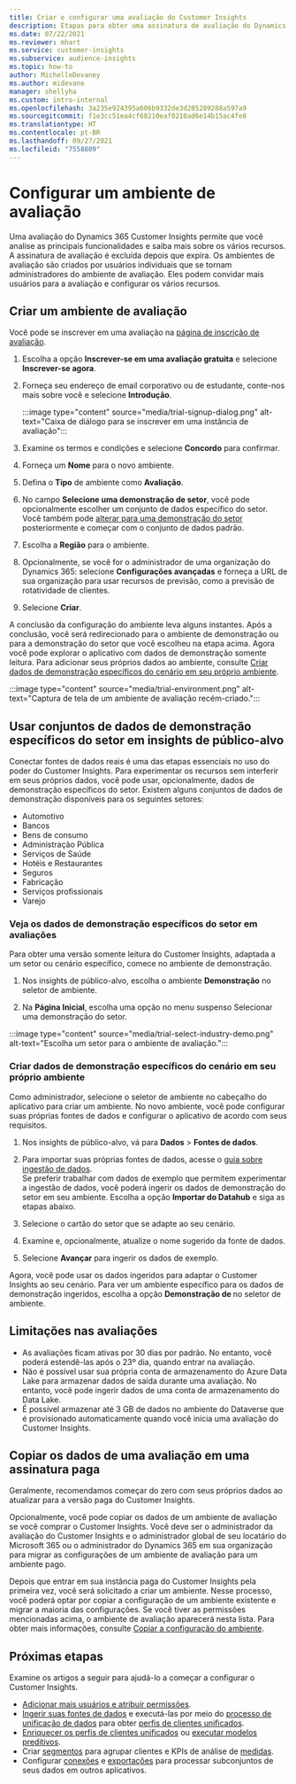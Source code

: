 ```yaml
---
title: Criar e configurar uma avaliação do Customer Insights
description: Etapas para obter uma assinatura de avaliação do Dynamics 365 Customer Insights e configurá-lo.
ms.date: 07/22/2021
ms.reviewer: mhart
ms.service: customer-insights
ms.subservice: audience-insights
ms.topic: how-to
author: MichelleDevaney
ms.author: midevane
manager: shellyha
ms.custom: intro-internal
ms.openlocfilehash: 3a235e924395a606b9332de3d205289288a597a9
ms.sourcegitcommit: f1e3cc51ea4cf68210eaf0210ad6e14b15ac4fe8
ms.translationtype: HT
ms.contentlocale: pt-BR
ms.lasthandoff: 09/27/2021
ms.locfileid: "7558809"
---
```

# <a name="set-up-a-trial-environment"></a>Configurar um ambiente de avaliação 

Uma avaliação do Dynamics 365 Customer Insights permite que você analise as principais funcionalidades e saiba mais sobre os vários recursos. A assinatura de avaliação é excluída depois que expira. Os ambientes de avaliação são criados por usuários individuais que se tornam administradores do ambiente de avaliação. Eles podem convidar mais usuários para a avaliação e configurar os vários recursos.

## <a name="create-a-trial-environment"></a>Criar um ambiente de avaliação

Você pode se inscrever em uma avaliação na [página de inscrição de avaliação](https://dynamics.microsoft.com/get-started/free-trial/?appname=customerinsights). 

1. Escolha a opção **Inscrever-se em uma avaliação gratuita** e selecione **Inscrever-se agora**.

1. Forneça seu endereço de email corporativo ou de estudante, conte-nos mais sobre você e selecione **Introdução**.

   :::image type="content" source="media/trial-signup-dialog.png" alt-text="Caixa de diálogo para se inscrever em uma instância de avaliação":::

1. Examine os termos e condições e selecione **Concordo** para confirmar.

1. Forneça um **Nome** para o novo ambiente. 

1. Defina o **Tipo** de ambiente como **Avaliação**.

1. No campo **Selecione uma demonstração de setor**, você pode opcionalmente escolher um conjunto de dados específico do setor. Você também pode [alterar para uma demonstração do setor](#use-industry-specific-demo-data-sets-in-audience-insights) posteriormente e começar com o conjunto de dados padrão.

1. Escolha a **Região** para o ambiente.

1. Opcionalmente, se você for o administrador de uma organização do Dynamics 365: selecione **Configurações avançadas** e forneça a URL de sua organização para usar recursos de previsão, como a previsão de rotatividade de clientes. 

1. Selecione **Criar**. 

A conclusão da configuração do ambiente leva alguns instantes. Após a conclusão, você será redirecionado para o ambiente de demonstração ou para a demonstração do setor que você escolheu na etapa acima. Agora você pode explorar o aplicativo com dados de demonstração somente leitura. Para adicionar seus próprios dados ao ambiente, consulte [Criar dados de demonstração específicos do cenário em seu próprio ambiente](#create-scenario-specific-demo-data-in-your-own-environment).

:::image type="content" source="media/trial-environment.png" alt-text="Captura de tela de um ambiente de avaliação recém-criado.":::

## <a name="use-industry-specific-demo-data-sets-in-audience-insights"></a>Usar conjuntos de dados de demonstração específicos do setor em insights de público-alvo

Conectar fontes de dados reais é uma das etapas essenciais no uso do poder do Customer Insights. Para experimentar os recursos sem interferir em seus próprios dados, você pode usar, opcionalmente, dados de demonstração específicos do setor. Existem alguns conjuntos de dados de demonstração disponíveis para os seguintes setores: 

-   Automotivo
-   Bancos
-   Bens de consumo
-   Administração Pública
-   Serviços de Saúde
-   Hotéis e Restaurantes
-   Seguros
-   Fabricação
-   Serviços profissionais
-   Varejo

### <a name="see-industry-specific-demo-data-in-trials"></a>Veja os dados de demonstração específicos do setor em avaliações

Para obter uma versão somente leitura do Customer Insights, adaptada a um setor ou cenário específico, comece no ambiente de demonstração. 
 
1.  Nos insights de público-alvo, escolha o ambiente **Demonstração** no seletor de ambiente.

2.  Na **Página Inicial**, escolha uma opção no menu suspenso Selecionar uma demonstração do setor.

:::image type="content" source="media/trial-select-industry-demo.png" alt-text="Escolha um setor para o ambiente de avaliação.":::

### <a name="create-scenario-specific-demo-data-in-your-own-environment"></a>Criar dados de demonstração específicos do cenário em seu próprio ambiente

Como administrador, selecione o seletor de ambiente no cabeçalho do aplicativo para criar um ambiente. No novo ambiente, você pode configurar suas próprias fontes de dados e configurar o aplicativo de acordo com seus requisitos. 

1.  Nos insights de público-alvo, vá para **Dados** > **Fontes de dados**.

2.  Para importar suas próprias fontes de dados, acesse o [guia sobre ingestão de dados](data-sources.md).     
   Se preferir trabalhar com dados de exemplo que permitem experimentar a ingestão de dados, você poderá ingerir os dados de demonstração do setor em seu ambiente. Escolha a opção **Importar do Datahub** e siga as etapas abaixo.

3.  Selecione o cartão do setor que se adapte ao seu cenário. 

4.  Examine e, opcionalmente, atualize o nome sugerido da fonte de dados. 

5.  Selecione **Avançar** para ingerir os dados de exemplo. 

Agora, você pode usar os dados ingeridos para adaptar o Customer Insights ao seu cenário. Para ver um ambiente específico para os dados de demonstração ingeridos, escolha a opção **Demonstração de <Industry>** no seletor de ambiente.

## <a name="limitations-in-trials"></a>Limitações nas avaliações

- As avaliações ficam ativas por 30 dias por padrão. No entanto, você poderá estendê-las após o 23º dia, quando entrar na avaliação.
- Não é possível usar sua própria conta de armazenamento do Azure Data Lake para armazenar dados de saída durante uma avaliação. No entanto, você pode ingerir dados de uma conta de armazenamento do Data Lake.
- É possível armazenar até 3 GB de dados no ambiente do Dataverse que é provisionado automaticamente quando você inicia uma avaliação do Customer Insights.

## <a name="copy-data-from-a-trial-to-a-paid-subscription"></a>Copiar os dados de uma avaliação em uma assinatura paga

Geralmente, recomendamos começar do zero com seus próprios dados ao atualizar para a versão paga do Customer Insights. 

Opcionalmente, você pode copiar os dados de um ambiente de avaliação se você comprar o Customer Insights. Você deve ser o administrador da avaliação do Customer Insights e o administrador global de seu locatário do Microsoft 365 ou o administrador do Dynamics 365 em sua organização para migrar as configurações de um ambiente de avaliação para um ambiente pago. 

Depois que entrar em sua instância paga do Customer Insights pela primeira vez, você será solicitado a criar um ambiente. Nesse processo, você poderá optar por copiar a configuração de um ambiente existente e migrar a maioria das configurações. Se você tiver as permissões mencionadas acima, o ambiente de avaliação aparecerá nesta lista. Para obter mais informações, consulte [Copiar a configuração do ambiente](manage-environments.md#copy-the-environment-configuration).

## <a name="next-steps"></a>Próximas etapas

Examine os artigos a seguir para ajudá-lo a começar a configurar o Customer Insights. 

- [Adicionar mais usuários e atribuir permissões](permissions.md).
- [Ingerir suas fontes de dados](data-sources.md) e executá-las por meio do [processo de unificação de dados](data-unification.md) para obter [perfis de clientes unificados](customer-profiles.md).
- [Enriquecer os perfis de clientes unificados](enrichment-hub.md) ou [executar modelos preditivos](predictions-overview.md).
- Criar [segmentos](segments.md) para agrupar clientes e KPIs de análise de [medidas](measures.md).
- Configurar [conexões](connections.md) e [exportações](export-destinations.md) para processar subconjuntos de seus dados em outros aplicativos.
